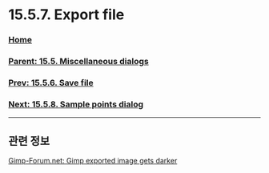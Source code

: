 # 15.5.7. Export file

### [Home](./00-home.md)
### [Parent: 15.5. Miscellaneous dialogs](./15-05-00-miscellaneous-dialogs.md)
### [Prev: 15.5.6. Save file](./15-05-06-save-file.md)
### [Next: 15.5.8. Sample points dialog](./15-05-08-sample-points-dialog.md)

***

## 관련 정보
[Gimp-Forum.net: Gimp exported image gets darker](https://www.gimp-forum.net/Thread-Gimp-exported-image-gets-darker)